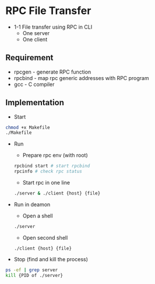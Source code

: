 # RPC File Transfer

- 1-1 File transfer using RPC in CLI
    - One server
    - One client

## Requirement

- rpcgen - generate RPC function
- rpcbind - map rpc generic addresses with RPC program
- gcc - C compiler

## Implementation

- Start
```bash
chmod +x Makefile
./Makefile
```
- Run
    - Prepare rpc env (with root)
    ```bash
    rpcbind start # start rpcbind
    rpcinfo # check rpc status
    ```
    - Start rpc in one line
    ```bash
    ./server & ./client {host} {file}
    ```

- Run in deamon
    - Open a shell
    ```bash
    ./server
    ```
    - Open second shell
    ```bash\
    ./client {host} {file}
    ```
- Stop (find and kill the process)
```bash
ps -ef | grep server
kill {PID of ./server}
```
